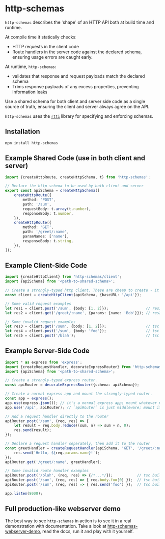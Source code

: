 # http-schemas

`http-schemas` describes the 'shape' of an HTTP API both at build time and runtime. 

At compile time it statically checks:
* HTTP requests in the client code
* Route handlers in the server code
against the declared schema, ensuring usage errors are caught early.
  
At runtime, `http-schemas`:
* validates that response and request payloads match the declared schema
* Trims response payloads of any excess properties, preventing information leaks

Use a shared schema for both client and server side code as a single source of truth, ensuring 
the client and server always agree on the API.


`http-schemas` uses the [`rtti`](https://github.com/yortus/rtti) library for specifying and enforcing schemas.

## Installation

`npm install http-schemas`


## Example Shared Code (use in both client and server)
```ts
import {createHttpRoute, createHttpSchema, t} from 'http-schemas';

// Declare the http schema to be used by both client and server
export const apiSchema = createHttpSchema([
    createHttpRoute({
        method: 'POST',
        path: '/sum',
        requestBody: t.array(t.number),
        responseBody: t.number,
    }),
    createHttpRoute({
        method: 'GET',
        path: '/greet/:name',
        paramNames: ['name'],
        responseBody: t.string,
    }),
]);
```


## Example Client-Side Code
```ts
import {createHttpClient} from 'http-schemas/client';
import {apiSchema} from '<path-to-shared-schema>';

// Create a strongly-typed http client. These are cheap to create - it's fine to have many of them.
const client = createHttpClient(apiSchema, {baseURL: '/api'});

// Some valid request examples
let res1 = client.post('/sum', {body: [1, 2]});                 // res1: Promise<number>
let res2 = client.get('/greet/:name', {params: {name: 'Bob'}}); // res2: Promise<string>

// Some invalid request examples
let res3 = client.get('/sum', {body: [1, 2]});                  // tsc build error & runtime error
let res4 = client.post('/sum', {body: 'foo'});                  // tsc build error & runtime error
let res5 = client.post('/blah');                                // tsc build error & runtime error
```


## Example Server-Side Code
```ts
import * as express from 'express';
import {createRequestHandler, decorateExpressRouter} from 'http-schemas/server';
import {apiSchema} from '<path-to-shared-schema>';

// Create a strongly-typed express router.
const apiRouter = decorateExpressRouter({schema: apiSchema});

// Create a normal express app and mount the strongly-typed router.
const app = express();
app.use(express.json()); // it's a normal express app; mount whatever middleware you want
app.use('/api', apiRouter); // `apiRouter` is just middleware; mount it wherever you want

// Add a request handler directly to the router
apiRouter.post('/sum', (req, res) => {
    let result = req.body.reduce((sum, n) => sum + n, 0);
    res.send(result);
});

// Declare a request handler separately, then add it to the router
const greetHandler = createRequestHandler(apiSchema, 'GET', '/greet/:name', (req, res) => {
    res.send(`Hello, ${req.params.name}!`);
});
apiRouter.get('/greet/:name', greetHandler);

// Some invalid route handler examples
apiRouter.post('/blah', (req, res) => {/*...*/});           // tsc build error & runtime error
apiRouter.post('/sum', (req, res) => { req.body.foo[0] });  // tsc build error & runtime error
apiRouter.post('/sum', (req, res) => { res.send('foo') });  // tsc build error & runtime error

app.listen(8000);
```

## Full production-like webserver demo

The best way to see `http-schemas` in action is to see it in a real demonstration with documentation. Take a look at [http-schemas-webserver-demo](https://github.com/Antman261/http-schemas-webserver-demo), read the docs, run it and play with it yourself.
